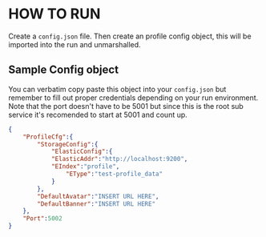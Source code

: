 # HOW TO RUN

Create a `config.json` file. Then create an profile config object, this will be imported into the run and unmarshalled.

## Sample Config object

You can verbatim copy paste this object into your `config.json` but remember to fill out proper credentials depending on your run environment.
Note that the port doesn't have to be 5001 but since this is the root sub service it's recomended to start at 5001 and count up.

```json
{
    "ProfileCfg":{
        "StorageConfig":{
            "ElasticConfig":{
            "ElasticAddr":"http://localhost:9200",
            "EIndex":"profile",
                "EType":"test-profile_data"
            }
        },
        "DefaultAvatar":"INSERT URL HERE",
        "DefaultBanner":"INSERT URL HERE"
    },
    "Port":5002
}
```
